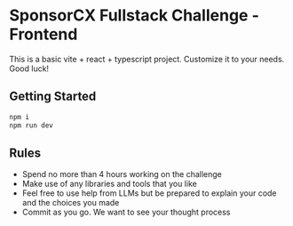 # SponsorCX Fullstack Challenge - Frontend

This is a basic vite + react + typescript project. Customize it to your needs. Good luck!

## Getting Started
```bash
npm i
npm run dev
```

## Rules
- Spend no more than 4 hours working on the challenge
- Make use of any libraries and tools that you like 
- Feel free to use help from LLMs but be prepared to explain your code and the choices you made
- Commit as you go. We want to see your thought process